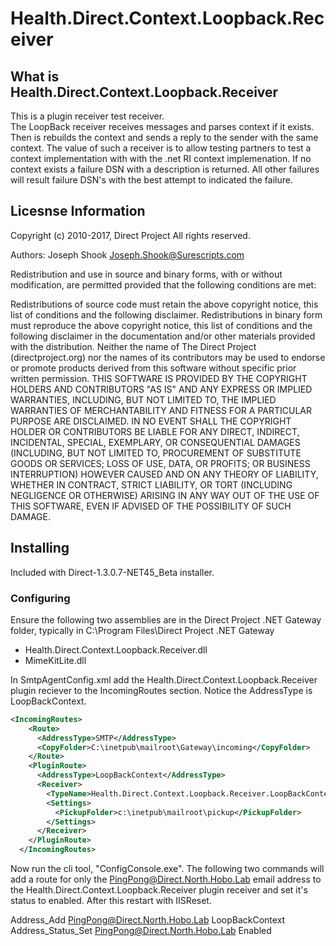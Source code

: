 ﻿# Health.Direct.Context.Loopback.Receiver

## What is Health.Direct.Context.Loopback.Receiver
This is a plugin receiver test receiver.  
The LoopBack receiver receives messages and parses context if it exists.  Then is rebuilds the context and sends a reply to the sender with the same context.  The value of such a receiver is to allow testing partners to test a context implementation with with the .net RI context implemenation.  If no context exists a failure DSN with a description is returned.  All other failures will result failure DSN's with the best attempt to indicated the failure.


## Licesnse Information

Copyright (c) 2010-2017, Direct Project
 All rights reserved.

 Authors:
    Joseph Shook    Joseph.Shook@Surescripts.com
  
Redistribution and use in source and binary forms, with or without modification, are permitted provided that the following conditions are met:

Redistributions of source code must retain the above copyright notice, this list of conditions and the following disclaimer.
Redistributions in binary form must reproduce the above copyright notice, this list of conditions and the following disclaimer in the documentation and/or other materials provided with the distribution.
Neither the name of The Direct Project (directproject.org) nor the names of its contributors may be used to endorse or promote products derived from this software without specific prior written permission.
THIS SOFTWARE IS PROVIDED BY THE COPYRIGHT HOLDERS AND CONTRIBUTORS "AS IS" AND ANY EXPRESS OR IMPLIED WARRANTIES, INCLUDING, BUT NOT LIMITED TO, THE IMPLIED WARRANTIES OF MERCHANTABILITY AND FITNESS FOR A PARTICULAR PURPOSE ARE DISCLAIMED. IN NO EVENT SHALL THE COPYRIGHT HOLDER OR CONTRIBUTORS BE LIABLE FOR ANY DIRECT, INDIRECT, INCIDENTAL, SPECIAL, EXEMPLARY, OR CONSEQUENTIAL DAMAGES (INCLUDING, BUT NOT LIMITED TO, PROCUREMENT OF SUBSTITUTE GOODS OR SERVICES; LOSS OF USE, DATA, OR PROFITS; OR BUSINESS INTERRUPTION) HOWEVER CAUSED AND ON ANY THEORY OF LIABILITY, WHETHER IN CONTRACT, STRICT LIABILITY, OR TORT (INCLUDING NEGLIGENCE OR OTHERWISE) ARISING IN ANY WAY OUT OF THE USE OF THIS SOFTWARE, EVEN IF ADVISED OF THE POSSIBILITY OF SUCH DAMAGE. 


## Installing
Included with Direct-1.3.0.7-NET45_Beta installer.

### Configuring
Ensure the following two assemblies are in the Direct Project .NET Gateway folder, typically in C:\Program Files\Direct Project .NET Gateway

- Health.Direct.Context.Loopback.Receiver.dll
- MimeKitLite.dll

In SmtpAgentConfig.xml add the Health.Direct.Context.Loopback.Receiver plugin reciever to the IncomingRoutes section. Notice the AddressType is LoopBackContext.  

```xml
<IncomingRoutes>
    <Route>
      <AddressType>SMTP</AddressType>
      <CopyFolder>C:\inetpub\mailroot\Gateway\incoming</CopyFolder>
    </Route>
    <PluginRoute>
      <AddressType>LoopBackContext</AddressType>
      <Receiver>
        <TypeName>Health.Direct.Context.Loopback.Receiver.LoopBackContext, Health.Direct.Context.Loopback.Receiver</TypeName>
        <Settings>
          <PickupFolder>c:\inetpub\mailroot\pickup</PickupFolder>
        </Settings>
      </Receiver>
    </PluginRoute>
  </IncomingRoutes>
```

Now run the cli tool, "ConfigConsole.exe".  The following two commands will add a route for only the PingPong@Direct.North.Hobo.Lab email address to the Health.Direct.Context.Loopback.Receiver plugin receiver and set it's status to enabled.  After this restart with IISReset. <br />

Address_Add  PingPong@Direct.North.Hobo.Lab LoopBackContext <br />
Address_Status_Set PingPong@Direct.North.Hobo.Lab Enabled <br />

